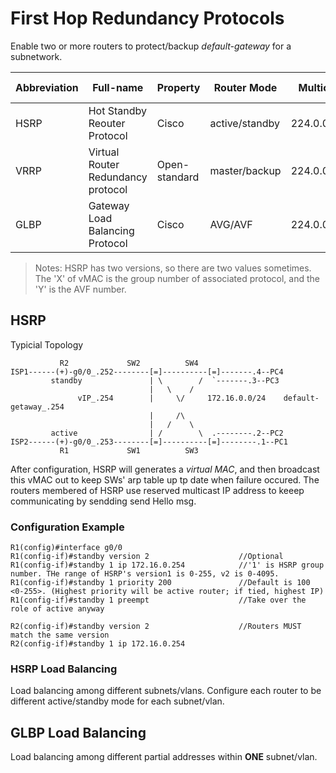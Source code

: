 # First Hop Redundancy Protocols
Enable two or more routers to protect/backup _default-gateway_ for a subnetwork.

Abbreviation | Full-name | Property | Router Mode| MulticastIP | vMAC | Load Balancing |
---|---|---|---|---|--|---|
HSRP | Hot Standby Reouter Protocol | Cisco | active/standby | 224.0.0.2/102 | 0000.0c07.acXX  0000.0c9f.fXXX | Among subnets
VRRP | Virtual Router Redundancy protocol |Open-standard | master/backup | 224.0.0.18 | 0000.5e00.01XX | Among subnets
GLBP | Gateway Load Balancing Protocol | Cisco | AVG/AVF | 224.0.0.102 | 0007.b400.XXYY | Within ONE subnet
 > Notes: HSRP has two versions, so there are two values sometimes. The 'X' of vMAC is the group number of associated protocol, and the 'Y' is the AVF number.

## HSRP
Typicial Topology
```
           R2             SW2          SW4
ISP1------(+)-g0/0_.252--------[=]----------[=]-------.4--PC4
         standby               | \        /  `-------.3--PC3
                               |   \    /
               vIP_.254        |     \/     172.16.0.0/24    default-getaway_.254
                               |     /\
                               |   /    \
         active                | /        \  .--------.2--PC2
ISP2------(+)-g0/0_.253--------[=]----------[=]--------.1--PC1
           R1             SW1          SW3 
```
After configuration, HSRP will generates a _virtual MAC_, and then broadcast this vMAC out to keep SWs' arp table up tp date when failure occured. The routers membered of HSRP use reserved multicast IP address to keeep communicating by sendding send Hello msg.  
### Configuration Example
```
R1(config)#interface g0/0
R1(config-if)#standby version 2                    //Optional
R1(config-if)#standby 1 ip 172.16.0.254            //'1' is HSRP group number. THe range of HSRP's version1 is 0-255, v2 is 0-4095. 
R1(config-if)#standby 1 priority 200               //Default is 100 <0-255>. (Highest priority will be active router; if tied, highest IP)
R1(config-if)#standby 1 preempt                    //Take over the role of active anyway

R2(config-if)#standby version 2                    //Routers MUST match the same version
R2(config-if)#standby 1 ip 172.16.0.254
```
### HSRP Load Balancing
Load balancing among different subnets/vlans. Configure each router to be different active/standby mode for each subnet/vlan.

## GLBP Load Balancing
Load balancing among different partial addresses within **ONE** subnet/vlan.
